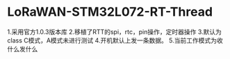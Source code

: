# LoRaWAN-STM32L072-RT-Thread
1.采用官方1.0.3版本库
2.移植了RTT的spi，rtc，pin操作，定时器操作
3.默认为class C模式，A模式未进行测试
4.开机默认上发一条数据。
5.当前工作模式为收什么发什么
